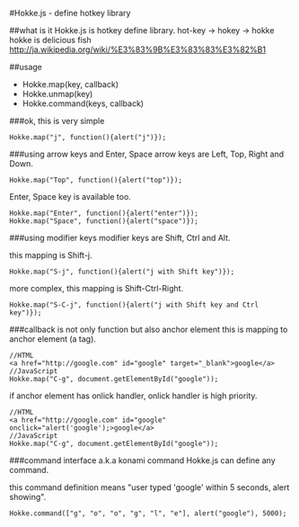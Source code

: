#Hokke.js - define hotkey library

##what is it
Hokke.js is hotkey define library.
hot-key -> hokey -> hokke
hokke is delicious fish
http://ja.wikipedia.org/wiki/%E3%83%9B%E3%83%83%E3%82%B1

##usage

 - Hokke.map(key, callback)
 - Hokke.unmap(key)
 - Hokke.command(keys, callback)

###ok, this is very simple

    Hokke.map("j", function(){alert("j")});

###using arrow keys and Enter, Space
arrow keys are Left, Top, Right and Down.

    Hokke.map("Top", function(){alert("top")});

Enter, Space key is available too.

    Hokke.map("Enter", function(){alert("enter")});
    Hokke.map("Space", function(){alert("space")});

###using modifier keys
modifier keys are Shift, Ctrl and Alt.

this mapping is Shift-j.

    Hokke.map("S-j", function(){alert("j with Shift key")});

more complex, this mapping is Shift-Ctrl-Right.

    Hokke.map("S-C-j", function(){alert("j with Shift key and Ctrl key")});

###callback is not only function but also anchor element
this is mapping to anchor element (a tag).

    //HTML
    <a href="http://google.com" id="google" target="_blank">google</a>
    //JavaScript
    Hokke.map("C-g", document.getElementById("google"));

if anchor element has onlick handler, onlick handler is high priority.

    //HTML
    <a href="http://google.com" id="google" onclick="alert('google');>google</a>
    //JavaScript
    Hokke.map("C-g", document.getElementById("google"));

###command interface a.k.a konami command
Hokke.js can define any command.

this command definition means "user typed 'google' within 5 seconds, alert showing".

    Hokke.command(["g", "o", "o", "g", "l", "e"], alert("google"), 5000);
